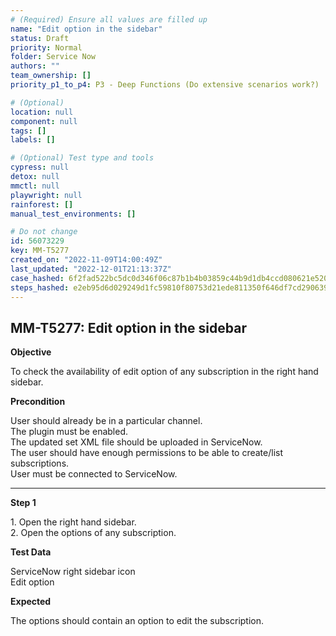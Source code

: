 ```yaml
---
# (Required) Ensure all values are filled up
name: "Edit option in the sidebar"
status: Draft
priority: Normal
folder: Service Now
authors: ""
team_ownership: []
priority_p1_to_p4: P3 - Deep Functions (Do extensive scenarios work?)

# (Optional)
location: null
component: null
tags: []
labels: []

# (Optional) Test type and tools
cypress: null
detox: null
mmctl: null
playwright: null
rainforest: []
manual_test_environments: []

# Do not change
id: 56073229
key: MM-T5277
created_on: "2022-11-09T14:00:49Z"
last_updated: "2022-12-01T21:13:37Z"
case_hashed: 6f2fad522bc5dc0d346f06c87b1b4b03859c44b9d1db4ccd080621e5206b287e0fab7777a0ff5c9b75b4938d5edc674c
steps_hashed: e2eb95d6d029249d1fc59810f80753d21ede811350f646df7cd290639feecbf4dfd83a227db3ea0be4c947ecb883bd9e
---
```


<!-- (Auto-generated) Based on frontmatter's "key" and "name" -->

## MM-T5277: Edit option in the sidebar

**Objective**

To check the availability of edit option of any subscription in the right hand sidebar.

**Precondition**

User should already be in a particular channel.\
The plugin must be enabled.\
The updated set XML file should be uploaded in ServiceNow.\
The user should have enough permissions to be able to create/list subscriptions.\
User must be connected to ServiceNow.

---

**Step 1**

1\. Open the right hand sidebar.\
2\. Open the options of any subscription.

**Test Data**

ServiceNow right sidebar icon\
Edit option

**Expected**

The options should contain an option to edit the subscription.
